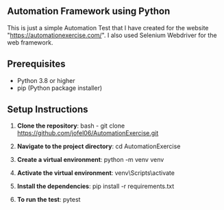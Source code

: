 ## Automation Framework using Python

This is just a simple Automation Test that I have created for the website "https://automationexercise.com/".
I also used Selenium Webdriver for the web framework. 

## Prerequisites
- Python 3.8 or higher
- pip (Python package installer)

## Setup Instructions
1. **Clone the repository**:
   bash - git clone https://github.com/jofel06/AutomationExercise.git

2. **Navigate to the project directory**:
   cd AutomationExercise

3. **Create a virtual environment**:
   python -m venv venv

4. **Activate the virtual environment**:
    venv\Scripts\activate

5. **Install the dependencies**:
   pip install -r requirements.txt

6. **To run the test**:
     pytest